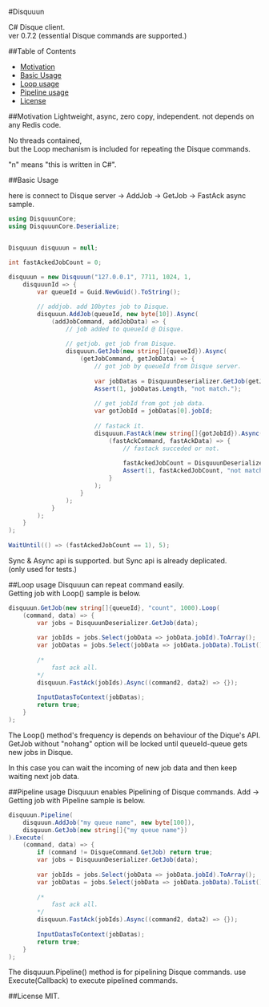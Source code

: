 #Disquuun

C# Disque client.  
ver 0.7.2 (essential Disque commands are supported.)


##Table of Contents
  * [Motivation](#motivation)
  * [Basic Usage](#basic-usage)
  * [Loop usage](#loop-usage)
  * [Pipeline usage](#pipelune-usage)
  * [License](#license)
  

##Motivation
Lightweight, async, zero copy, independent. not depends on any Redis code. 

No threads contained,  
but the Loop mechanism is included for repeating the Disque commands.

"n" means "this is written in C#".


##Basic Usage

here is connect to Disque server -> AddJob -> GetJob -> FastAck async sample.  

```C#
using DisquuunCore;
using DisquuunCore.Deserialize;


Disquuun disquuun = null;

int fastAckedJobCount = 0;
		
disquuun = new Disquuun("127.0.0.1", 7711, 1024, 1,
	disquuunId => {
		var queueId = Guid.NewGuid().ToString();

		// addjob. add 10bytes job to Disque.
		disquuun.AddJob(queueId, new byte[10]).Async(
			(addJobCommand, addJobData) => {
				// job added to queueId @ Disque.
				
				// getjob. get job from Disque.
				disquuun.GetJob(new string[]{queueId}).Async(
					(getJobCommand, getJobData) => {
						// got job by queueId from Disque server.
						
						var jobDatas = DisquuunDeserializer.GetJob(getJobData);
						Assert(1, jobDatas.Length, "not match.");
						
						// get jobId from got job data.
						var gotJobId = jobDatas[0].jobId;
						
						// fastack it.
						disquuun.FastAck(new string[]{gotJobId}).Async(
							(fastAckCommand, fastAckData) => {
								// fastack succeded or not.
								
								fastAckedJobCount = DisquuunDeserializer.FastAck(fastAckData);
								Assert(1, fastAckedJobCount, "not match.");
							} 
						);
					}
				);
			}
		);
	}
);
	
WaitUntil(() => (fastAckedJobCount == 1), 5);
```
Sync & Async api is supported. but Sync api is already deplicated.  
(only used for tests.)

##Loop usage
Disquuun can repeat command easily.  
Getting job with Loop() sample is below.

```C#
disquuun.GetJob(new string[]{queueId}, "count", 1000).Loop(
	(command, data) => {
		var jobs = DisquuunDeserializer.GetJob(data);
		
		var jobIds = jobs.Select(jobData => jobData.jobId).ToArray();
		var jobDatas = jobs.Select(jobData => jobData.jobData).ToList();
		
		/*
			fast ack all.
		*/
		disquuun.FastAck(jobIds).Async((command2, data2) => {});
		
		InputDatasToContext(jobDatas);
		return true;
	}
);
```

The Loop() method's frequency is depends on behaviour of the Dique's API.  
 GetJob without "nohang" option will be locked until queueId-queue gets new jobs in Disque. 

In this case you can wait the incoming of new job data and then keep waiting next job data.


##Pipeline usage
Disquuun enables Pipelining of Disque commands.
Add -> Getting job with Pipeline sample is below.

```C#
disquuun.Pipeline(
	disquuun.AddJob("my queue name", new byte[100]),
	disquuun.GetJob(new string[]{"my queue name"})
).Execute(
	(command, data) => {
		if (command != DisqueCommand.GetJob) return true;
		var jobs = DisquuunDeserializer.GetJob(data);
		
		var jobIds = jobs.Select(jobData => jobData.jobId).ToArray();
		var jobDatas = jobs.Select(jobData => jobData.jobData).ToList();
		
		/*
			fast ack all.
		*/
		disquuun.FastAck(jobIds).Async((command2, data2) => {});
		
		InputDatasToContext(jobDatas);
		return true;
	}
);
```

The disquuun.Pipeline() method is for pipelining Disque commands.
use Execute(Callback) to execute pipelined commands.




##License
MIT.
